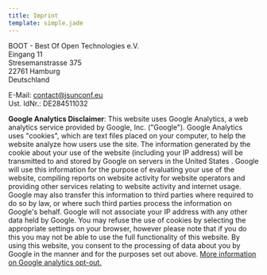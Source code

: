 ```yaml
---
title: Imprint
template: simple.jade
---
```


BOOT - Best Of Open Technologies e.V.<br/>
Eingang 11<br/>
Stresemanstrasse 375<br/>
22761 Hamburg<br/>
Deutschland<br/>

E-Mail: contact@jsunconf.eu<br/>
Ust. IdNr.: DE284511032<br/>

**Google Analytics Disclaimer**: This website uses Google Analytics, a web analytics service provided by Google, Inc. ("Google"). Google Analytics uses "cookies", which are text files placed on your computer, to help the website analyze how users use the site. The information generated by the cookie about your use of the website (including your IP address) will be transmitted to and stored by Google on servers in the United States . Google will use this information for the purpose of evaluating your use of the website, compiling reports on website activity for website operators and providing other services relating to website activity and internet usage. Google may also transfer this information to third parties where required to do so by law, or where such third parties process the information on Google's behalf. Google will not associate your IP address with any other data held by Google. You may refuse the use of cookies by selecting the appropriate settings on your browser, however please note that if you do this you may not be able to use the full functionality of this website. By using this website, you consent to the processing of data about you by Google in the manner and for the purposes set out above. [More information on Google analytics opt-out.](http://tools.google.com/dlpage/gaoptout?hl=en)
